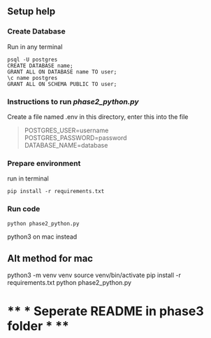 ## Setup help
### Create Database
Run in any terminal
~~~
psql -U postgres
CREATE DATABASE name;
GRANT ALL ON DATABASE name TO user;
\c name postgres
GRANT ALL ON SCHEMA PUBLIC TO user;
~~~
### Instructions to run *phase2_python.py*
Create a file named .env in this directory, enter this into the file
>POSTGRES_USER=username  
POSTGRES_PASSWORD=password  
DATABASE_NAME=database
### Prepare environment
run in terminal
~~~
pip install -r requirements.txt
~~~
### Run code
~~~
python phase2_python.py
~~~
python3 on mac instead

## Alt method for mac
python3 -m venv venv
source venv/bin/activate
pip install -r requirements.txt
python phase2_python.py

# ** * Seperate README in phase3 folder * **